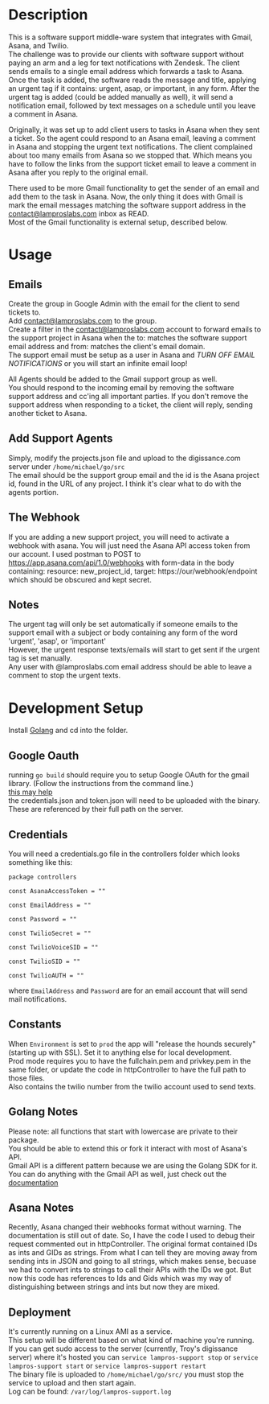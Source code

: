 Description
===
This is a software support middle-ware system that integrates with Gmail, Asana, and Twilio.  
The challenge was to provide our clients with software support without paying an arm and a leg for text notifications with Zendesk.  The client sends emails to a single email address which forwards a task to Asana.  Once the task is added, the software reads the message and title, applying an urgent tag if it contains: urgent, asap, or important, in any form.  After the urgent tag is added (could be added manually as well), it will send a notification email, followed by text messages on a schedule until you leave a comment in Asana.  

Originally, it was set up to add client users to tasks in Asana when they sent a ticket.  So the agent could respond to an Asana email, leaving a comment in Asana and stopping the urgent text notifications.  The client complained about too many emails from Asana so we stopped that.  Which means you have to follow the links from the support ticket email to leave a comment in Asana after you reply to the original email.  

There used to be more Gmail functionality to get the sender of an email and add them to the task in Asana.  Now, the only thing it does with Gmail is mark the email messages matching the software support address in the contact@lamproslabs.com inbox as READ.  
Most of the Gmail functionality is external setup, described below.  

Usage
===
Emails
---
Create the group in Google Admin with the email for the client to send tickets to.  
Add contact@lamproslabs.com to the group.  
Create a filter in the contact@lamproslabs.com account to forward emails to the support project in Asana when the to: matches the software support email address and from: matches the client's email domain.  
The support email must be setup as a user in Asana and *TURN OFF EMAIL NOTIFICATIONS* or you will start an infinite email loop!  

All Agents should be added to the Gmail support group as well.  
You should respond to the incoming email by removing the software support address and cc'ing all important parties.  If you don't remove the support address when responding to a ticket, the client will reply, sending another ticket to Asana.  

Add Support Agents
---
Simply, modify the projects.json file and upload to the digissance.com server under `/home/michael/go/src`  
The email should be the support group email and the id is the Asana project id, found in the URL of any project.  I think it's clear what to do with the agents portion.  

The Webhook
---
If you are adding a new support project, you will need to activate a webhook with asana.  You will just need the Asana API access token from our account.  I used postman to POST to https://app.asana.com/api/1.0/webhooks with form-data in the body containing: resource: new_project_id, target: https://our/webhook/endpoint which should be obscured and kept secret.

Notes
---
The urgent tag will only be set automatically if someone emails to the support email with a subject or body containing any form of the word 'urgent', 'asap', or 'important'  
However, the urgent response texts/emails will start to get sent if the urgent tag is set manually.  
Any user with @lamproslabs.com email address should be able to leave a comment to stop the urgent texts.  

Development Setup
===
Install [Golang](https://golang.org/doc/install) and cd into the folder.  

Google Oauth
---
running `go build` should require you to setup Google OAuth for the gmail library. (Follow the instructions from the command line.)  
[this may help](https://developers.google.com/gmail/api/auth/web-server)  
the credentials.json and token.json will need to be uploaded with the binary.  
These are referenced by their full path on the server.  

Credentials
---
You will need a credentials.go file in the controllers folder which looks something like this:  

`package controllers`

`const AsanaAccessToken = ""`

`const EmailAddress = ""`

`const Password = ""`

`const TwilioSecret = ""`

`const TwilioVoiceSID = ""`

`const TwilioSID = ""`

`const TwilioAUTH = ""`

where `EmailAddress` and `Password` are for an email account that will send mail notifications.  

Constants
---
When `Environment` is set to `prod` the app will "release the hounds securely" (starting up with SSL). Set it to anything else for local development.  
Prod mode requires you to have the fullchain.pem and privkey.pem in the same folder, or update the code in httpController to have the full path to those files.  
Also contains the twilio number from the twilio account used to send texts.

Golang Notes
---
Please note: all functions that start with lowercase are private to their package.  
You should be able to extend this or fork it interact with most of Asana's API.  
Gmail API is a different pattern because we are using the Golang SDK for it.  
You can do anything with the Gmail API as well, just check out the [documentation](https://godoc.org/google.golang.org/api/gmail/v1)

Asana Notes
---
Recently, Asana changed their webhooks format without warning.  The documentation is still out of date.  So, I have the code I used to debug their request commented out in httpController.  The original format contained IDs as ints and GIDs as strings.  From what I can tell they are moving away from sending ints in JSON and going to all strings, which makes sense, becuase we had to convert ints to strings to call their APIs with the IDs we got.  But now this code has references to Ids and Gids which was my way of distinguishing between strings and ints but now they are mixed.

Deployment
---
It's currently running on a Linux AMI as a service.  
This setup will be different based on what kind of machine you're running.  
If you can get sudo access to the server (currently, Troy's digissance server) where it's hosted you can `service lampros-support stop` or `service lampros-support start` or `service lampros-support restart`  
The binary file is uploaded to `/home/michael/go/src/` you must stop the service to upload and then start again.  
Log can be found: `/var/log/lampros-support.log`  
